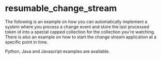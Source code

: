 # resumable_change_stream
The following is an example on how you can automatically implement a system where you process a change event and store the last processed token id into a special capped collection for the collection you're watching. 
There is also an example on how to start the change stream application at a specific point in time.

Python, Java and Javascript examples are available.
